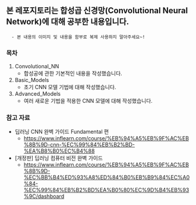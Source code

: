 ## 본 레포지토리는 합성곱 신경망(Convolutional Neural Network)에 대해 공부한 내용입니다.
      - 본 내용의 이미지 및 내용을 함부로 복제 사용하지 말아주세요~!
      
### 목차 
1. Convolutional_NN
   - 합성공에 관한 기본적인 내용을 작성했습니다.
2. Basic_Models
   - 초기 CNN 모델 기법에 대해 작성했습니다. 
3. Advanced_Models
   - 여러 새로운 기법을 적용한 CNN 모델에 대해 작성했습니다.

### 참고 자료
  - 딥러닝 CNN 완벽 가이드 Fundamental 편
      - https://www.inflearn.com/course/%EB%94%A5%EB%9F%AC%EB%8B%9D-cnn-%EC%99%84%EB%B2%BD-%EA%B8%B0%EC%B4%88
  - [개정판] 딥러닝 컴퓨터 비전 완벽 가이드
      -  https://www.inflearn.com/course/%EB%94%A5%EB%9F%AC%EB%8B%9D-%EC%BB%B4%ED%93%A8%ED%84%B0%EB%B9%84%EC%A0%84-%EC%99%84%EB%B2%BD%EA%B0%80%EC%9D%B4%EB%93%9C/dashboard
